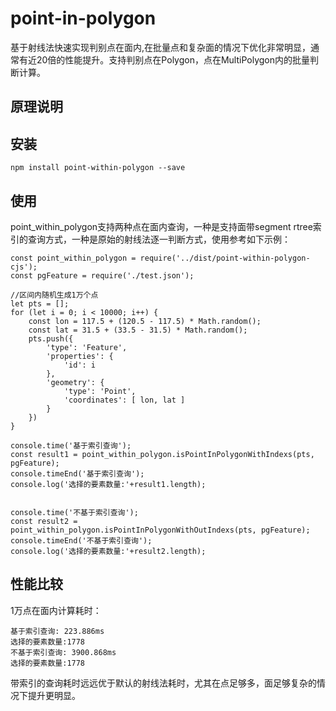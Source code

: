 # point-in-polygon
基于射线法快速实现判别点在面内,在批量点和复杂面的情况下优化非常明显，通常有近20倍的性能提升。支持判别点在Polygon，点在MultiPolygon内的批量判断计算。
## 原理说明


## 安装
```
npm install point-within-polygon --save
```

## 使用
point_within_polygon支持两种点在面内查询，一种是支持面带segment rtree索引的查询方式，一种是原始的射线法逐一判断方式，使用参考如下示例：
```
const point_within_polygon = require('../dist/point-within-polygon-cjs');
const pgFeature = require('./test.json');

//区间内随机生成1万个点
let pts = [];
for (let i = 0; i < 10000; i++) {
    const lon = 117.5 + (120.5 - 117.5) * Math.random();
    const lat = 31.5 + (33.5 - 31.5) * Math.random();
    pts.push({
        'type': 'Feature',
        'properties': {
            'id': i
        },
        'geometry': {
            'type': 'Point',
            'coordinates': [ lon, lat ]
        }
    })
}

console.time('基于索引查询');
const result1 = point_within_polygon.isPointInPolygonWithIndexs(pts, pgFeature);
console.timeEnd('基于索引查询');
console.log('选择的要素数量:'+result1.length);


console.time('不基于索引查询');
const result2 = point_within_polygon.isPointInPolygonWithOutIndexs(pts, pgFeature);
console.timeEnd('不基于索引查询');
console.log('选择的要素数量:'+result2.length);
```

## 性能比较
1万点在面内计算耗时：
```
基于索引查询: 223.886ms
选择的要素数量:1778
不基于索引查询: 3900.868ms
选择的要素数量:1778
```
带索引的查询耗时远远优于默认的射线法耗时，尤其在点足够多，面足够复杂的情况下提升更明显。
